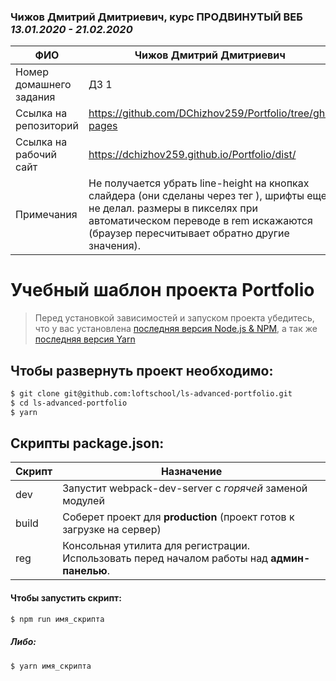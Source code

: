 ### Чижов Дмитрий Дмитриевич, курс **ПРОДВИНУТЫЙ ВЕБ** _13.01.2020 - 21.02.2020_

| ФИО                     | Чижов Дмитрий Дмитриевич                                                                                                                                                                                                |
| ----------------------- | ----------------------------------------------------------------------------------------------------------------------------------------------------------------------------------------------------------------------- |
| Номер домашнего задания | ДЗ 1                                                                                                                                                                                                                    |
| Ссылка на репозиторий   | https://github.com/DChizhov259/Portfolio/tree/gh-pages                                                                                                                                                                  |
| Ссылка на рабочий сайт  | https://dchizhov259.github.io/Portfolio/dist/                                                                                                                                                                           |
| Примечания              | Не получается убрать line-height на кнопках слайдера (они сделаны через тег <a>), шрифты еще не делал. размеры в пикселях при автоматическом переводе в rem искажаются (браузер пересчитывает обратно другие значения). |

# Учебный шаблон проекта Portfolio

> Перед установкой зависимостей и запуском проекта убедитесь, что у вас установлена [последняя версия Node.js & NPM](https://nodejs.org/en/download/current/), а так же
> [последняя версия Yarn](https://yarnpkg.com/ru/docs/install)

## Чтобы развернуть проект необходимо:

```sh
$ git clone git@github.com:loftschool/ls-advanced-portfolio.git
$ cd ls-advanced-portfolio
$ yarn
```

## Скрипты package.json:

| Скрипт | Назначение                                                                                   |
| ------ | -------------------------------------------------------------------------------------------- |
| dev    | Запустит webpack-dev-server с _горячей_ заменой модулей                                      |
| build  | Соберет проект для **production** (проект готов к загрузке на сервер)                        |
| reg    | Консольная утилита для регистрации. Использовать перед началом работы над **админ-панелью**. |

#### Чтобы запустить скрипт:

```sh
$ npm run имя_скрипта
```

##### Либо:

```sh
$ yarn имя_скрипта
```
